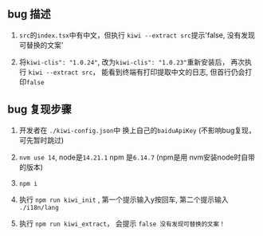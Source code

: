 ## bug 描述

1. `src`的`index.tsx`中有中文，但执行 ` kiwi --extract src `提示'false, 没有发现可替换的文案'

2. 将`kiwi-clis": "1.0.24"`, 改为`kiwi-clis": "1.0.23"`重新安装后， 再次执行 `kiwi --extract src`， 能看到终端有打印提取中文的日志, 但首行仍会打印`false`
## bug 复现步骤

1. 开发者在 `./kiwi-config.json`中 换上自己的`baiduApiKey` (不影响bug复现，可先暂时跳过)

2. `nvm use 14`, node是`14.21.1` npm 是`6.14.7` (npm是用 nvm安装node时自带的版本)

3. `npm i`

4. 执行 `npm run kiwi_init` , 第一个提示输入y按回车, 第二个提示输入 `./i18n/lang`

5. 执行 `npm run kiwi_extract`， 会提示 `false
没有发现可替换的文案！`
